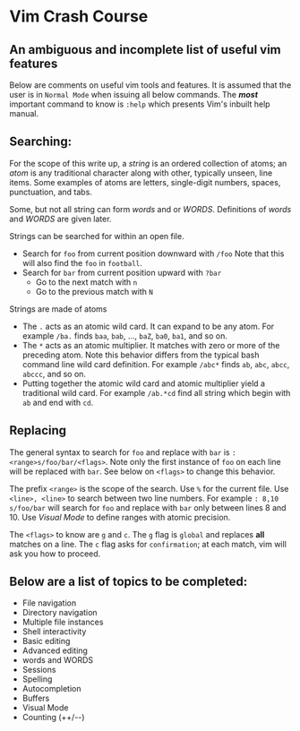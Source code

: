 # Vim Crash Course
## An ambiguous and incomplete list of useful vim features

Below are comments on useful vim tools and features.
It is assumed that the user is in `Normal Mode` when 
issuing all below commands.
The ___most___ important command to know is `:help`
which presents Vim's inbuilt help manual.

## Searching:
For the scope of this write up, a _string_ is an 
ordered collection of atoms;
an _atom_ is any traditional character along with other, typically unseen, 
line items. 
Some examples of atoms are letters, single-digit numbers, 
spaces, punctuation, and tabs.

Some, but not all string can form _words_ and or _WORDS_.
Definitions of _words_ and _WORDS_ are given later.

Strings can be searched for within an open file.
- Search for `foo` from current position downward with `/foo`
  Note that this will also find the `foo` in `football`.
- Search for `bar` from current position upward with `?bar`
  + Go to the next match with `n`
  + Go to the previous match with `N`

Strings are made of atoms
- The `.` acts as an atomic wild card. 
  It can expand to be any atom.
  For example `/ba.` finds `baa`, `bab`, ..., `baZ`, `ba0`, `ba1`, and so on.
- The `*` acts as an atomic multiplier. 
  It matches with zero or more of the preceding atom.
  Note this behavior differs from the typical bash command line wild card definition.
  For example `/abc*` finds `ab`, `abc`, `abcc`, `abccc`, and so on. 
- Putting together the atomic wild card and atomic multiplier yield a traditional wild card.
  For example `/ab.*cd` find all string which begin with `ab` and end with `cd`.

## Replacing
The general syntax to search for `foo` and replace with `bar` is
`:<range>s/foo/bar/<flags>`.
Note only the first instance of `foo` on each line will be replaced with `bar`.
See below on `<flags>` to change this behavior.

The prefix `<range>` is the scope of the search. 
Use `%` for the current file.
Use `<line>, <line>` to search between two line numbers.
For example `: 8,10 s/foo/bar` will search for `foo`
and replace with `bar` only between lines 8 and 10.
Use _Visual Mode_ to define ranges with atomic precision.

The `<flags>` to know are `g` and `c`.
The `g` flag is `global` and replaces __all__ matches on a line.
The `c` flag asks for `confirmation`; 
at each match, vim will ask you how to proceed.




## Below are a list of topics to be completed:
 - File navigation
 - Directory navigation 
 - Multiple file instances
 - Shell interactivity
 - Basic editing
 - Advanced editing
 - words and WORDS
 - Sessions
 - Spelling
 - Autocompletion
 - Buffers
 - Visual Mode
 - Counting (++/--)
